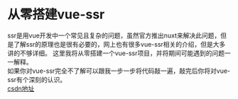 # 从零搭建vue-ssr
ssr是用vue开发中一个常见且复杂的问题，虽然官方推出nuxt来解决此问题，但是了解ssr的原理也是很有必要的，网上也有很多vue-ssr相关的介绍，但是大多讲的不够详细。
这里我将从零搭建一个vue-ssr项目，并将期间可能遇到的问题一一解释。  
如果你对vue-ssr完全不了解可以跟我一步一步将代码敲一遍，敲完后你将对vue-ssr有个深刻的认识。  
[csdn地址](https://blog.csdn.net/zhangli616/article/details/113857989)
